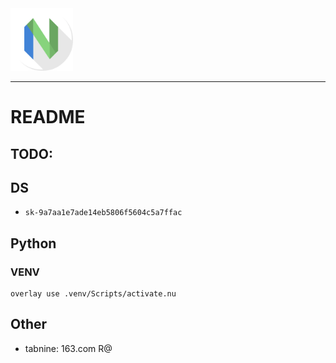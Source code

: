 <img src="./apps-neovim-icon-1024x1024.png" data-canonical-src="https://camo.githubusercontent.com/..." width="100" height="100" />

---

# README

## TODO:

## DS

- `sk-9a7aa1e7ade14eb5806f5604c5a7ffac`

## Python

### VENV

```nushell
overlay use .venv/Scripts/activate.nu
```

## Other

- tabnine: 163.com R@
